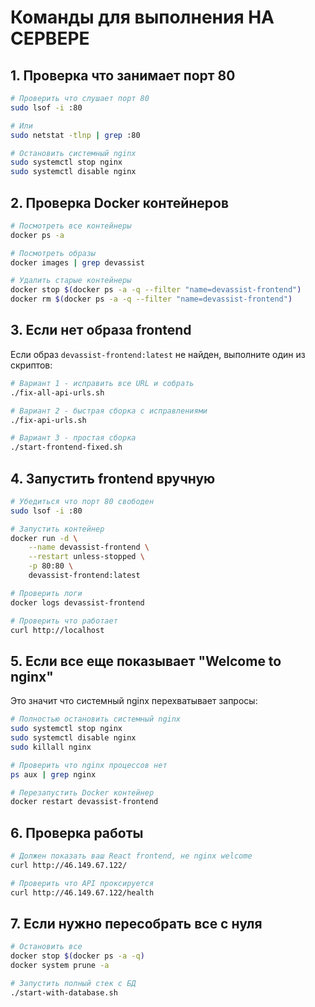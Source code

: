 # Команды для выполнения НА СЕРВЕРЕ

## 1. Проверка что занимает порт 80

```bash
# Проверить что слушает порт 80
sudo lsof -i :80

# Или
sudo netstat -tlnp | grep :80

# Остановить системный nginx
sudo systemctl stop nginx
sudo systemctl disable nginx
```

## 2. Проверка Docker контейнеров

```bash
# Посмотреть все контейнеры
docker ps -a

# Посмотреть образы
docker images | grep devassist

# Удалить старые контейнеры
docker stop $(docker ps -a -q --filter "name=devassist-frontend")
docker rm $(docker ps -a -q --filter "name=devassist-frontend")
```

## 3. Если нет образа frontend

Если образ `devassist-frontend:latest` не найден, выполните один из скриптов:

```bash
# Вариант 1 - исправить все URL и собрать
./fix-all-api-urls.sh

# Вариант 2 - быстрая сборка с исправлениями
./fix-api-urls.sh

# Вариант 3 - простая сборка
./start-frontend-fixed.sh
```

## 4. Запустить frontend вручную

```bash
# Убедиться что порт 80 свободен
sudo lsof -i :80

# Запустить контейнер
docker run -d \
    --name devassist-frontend \
    --restart unless-stopped \
    -p 80:80 \
    devassist-frontend:latest

# Проверить логи
docker logs devassist-frontend

# Проверить что работает
curl http://localhost
```

## 5. Если все еще показывает "Welcome to nginx"

Это значит что системный nginx перехватывает запросы:

```bash
# Полностью остановить системный nginx
sudo systemctl stop nginx
sudo systemctl disable nginx
sudo killall nginx

# Проверить что nginx процессов нет
ps aux | grep nginx

# Перезапустить Docker контейнер
docker restart devassist-frontend
```

## 6. Проверка работы

```bash
# Должен показать ваш React frontend, не nginx welcome
curl http://46.149.67.122/

# Проверить что API проксируется
curl http://46.149.67.122/health
```

## 7. Если нужно пересобрать все с нуля

```bash
# Остановить все
docker stop $(docker ps -a -q)
docker system prune -a

# Запустить полный стек с БД
./start-with-database.sh
```